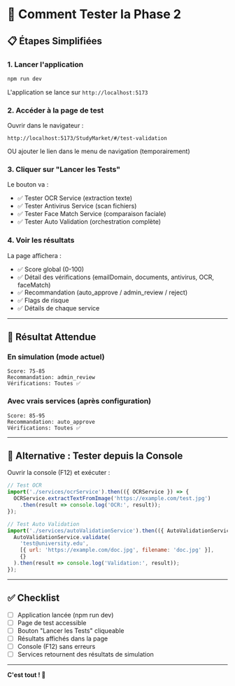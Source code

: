 # 🧪 Comment Tester la Phase 2

## 📋 Étapes Simplifiées

### 1. Lancer l'application

```bash
npm run dev
```

L'application se lance sur `http://localhost:5173`

### 2. Accéder à la page de test

Ouvrir dans le navigateur :
```
http://localhost:5173/StudyMarket/#/test-validation
```

OU ajouter le lien dans le menu de navigation (temporairement)

### 3. Cliquer sur "Lancer les Tests"

Le bouton va :
- ✅ Tester OCR Service (extraction texte)
- ✅ Tester Antivirus Service (scan fichiers)
- ✅ Tester Face Match Service (comparaison faciale)
- ✅ Tester Auto Validation (orchestration complète)

### 4. Voir les résultats

La page affichera :
- ✅ Score global (0-100)
- ✅ Détail des vérifications (emailDomain, documents, antivirus, OCR, faceMatch)
- ✅ Recommandation (auto_approve / admin_review / reject)
- ✅ Flags de risque
- ✅ Détails de chaque service

---

## 🎯 Résultat Attendue

### En simulation (mode actuel)

```
Score: 75-85
Recommandation: admin_review
Vérifications: Toutes ✅
```

### Avec vrais services (après configuration)

```
Score: 85-95
Recommandation: auto_approve
Vérifications: Toutes ✅
```

---

## 🚀 Alternative : Tester depuis la Console

Ouvrir la console (F12) et exécuter :

```javascript
// Test OCR
import('./services/ocrService').then(({ OCRService }) => {
  OCRService.extractTextFromImage('https://example.com/test.jpg')
    .then(result => console.log('OCR:', result));
});

// Test Auto Validation
import('./services/autoValidationService').then(({ AutoValidationService }) => {
  AutoValidationService.validate(
    'test@university.edu',
    [{ url: 'https://example.com/doc.jpg', filename: 'doc.jpg' }],
    {}
  ).then(result => console.log('Validation:', result));
});
```

---

## ✅ Checklist

- [ ] Application lancée (npm run dev)
- [ ] Page de test accessible
- [ ] Bouton "Lancer les Tests" cliqueable
- [ ] Résultats affichés dans la page
- [ ] Console (F12) sans erreurs
- [ ] Services retournent des résultats de simulation

---

**C'est tout ! 🎉**

